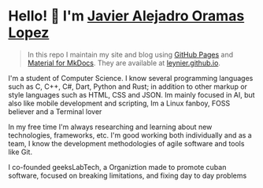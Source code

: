 # Hello! 👋 I'm [Javier Alejadro Oramas Lopez](https://javieroramas.github.io) 

> In this repo I maintain my site and blog using [GitHub Pages](https://pages.github.com) and [Material for MkDocs](https://squidfunk.github.io/mkdocs-material). They are available at [leynier.github.io](https://leynier.github.io).

I'm a student of Computer Science. I know several programming languages such as C, C++, C#, Dart, Python and Rust; in addition to other markup or style languages such as HTML, CSS and JSON. Im mainly focused in AI, but also like mobile development and scripting, Im a Linux fanboy, FOSS believer and a Terminal lover 

In my free time I'm always researching and learning about new technologies, frameworks, etc. I'm good working both individually and as a team, I know the development methodologies of agile software and tools like Git.

I co-founded geeksLabTech, a Organiztion made to promote cuban software, focused on breaking limitations, and fixing day to day problems
